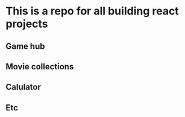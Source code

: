 # This is a repo for all building react projects
## Game hub
## Movie collections
## Calulator
## Etc
